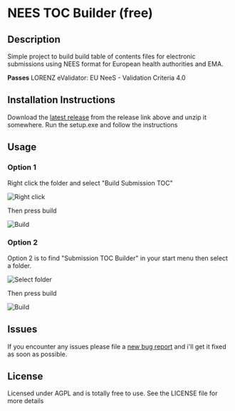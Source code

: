 # NEES TOC Builder (free)

## Description
Simple project to build build table of contents files for electronic submissions using NEES format for European health authorities and EMA. 

**Passes** LORENZ eValidator: EU NeeS - Validation Criteria 4.0

## Installation  Instructions 

Download the [latest release](../../releases/latest) from the release link above and unzip it somewhere. Run the setup.exe and follow the instructions

## Usage

### Option 1
Right click the folder and select "Build Submission TOC"

![Right click](https://cloud.githubusercontent.com/assets/1090602/7412457/07194f70-ef3b-11e4-84b3-ec514e333426.png)

Then press build

![Build](https://cloud.githubusercontent.com/assets/1090602/7412541/c11ab116-ef3b-11e4-84fa-46b4d8b658e5.png)

### Option 2
Option 2 is to find "Submission TOC Builder" in your start menu then select a folder.

![Select folder](https://cloud.githubusercontent.com/assets/1090602/7412540/c117ac28-ef3b-11e4-8d3d-e8b6e30ad964.png)

Then press build

![Build](https://cloud.githubusercontent.com/assets/1090602/7412541/c11ab116-ef3b-11e4-84fa-46b4d8b658e5.png)

## Issues
If you encounter any issues please file a [new bug report](../../issues/new) and i'll get it fixed as soon as possible.

## License 
Licensed under AGPL and is totally free to use. See the LICENSE file for more details

